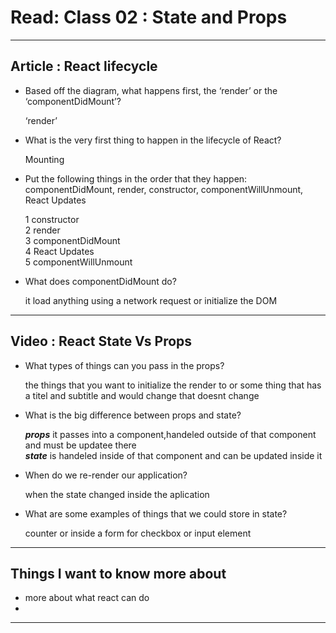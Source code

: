 # Read: Class 02 : State and Props

- - - 

## Article : React lifecycle
   
* Based off the diagram, what happens first, the ‘render’ or the ‘componentDidMount’?   
    
  ‘render’    
    
* What is the very first thing to happen in the lifecycle of React?    
    
  Mounting   
      
* Put the following things in the order that they happen: componentDidMount, render, constructor, componentWillUnmount, React Updates    
   
  1 constructor     
  2 render    
  3 componentDidMount     
  4 React Updates   
  5 componentWillUnmount     
     
* What does componentDidMount do?   
    
  it load anything using a network request or initialize the DOM    
    
- - - 

## Video : React State Vs Props     
    
* What types of things can you pass in the props?     
   
  the things that you want to initialize the render to or some thing that has a titel and subtitle and would change that doesnt change    

* What is the big difference between props and state?   
  
  ***props*** it passes into a component,handeled outside of that component  and must be updatee there    
  ***state*** is handeled inside of that component and can be updated inside it    

* When do we re-render our application?    
    
  when the state changed inside the aplication   

* What are some examples of things that we could store in state?    
   
  counter or inside a form for checkbox or input element   
    
- - - 

## Things I want to know more about   

* more about what react can do 
* 
- - - 

